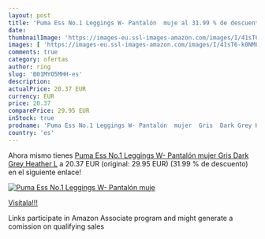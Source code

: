```yaml
---
layout: post
title: 'Puma Ess No.1 Leggings W- Pantalón  muje al 31.99 % de descuento'
date: 
thumbnailImage: 'https://images-eu.ssl-images-amazon.com/images/I/41sT6-k0NML._SL200_.jpg'
images: [ 'https://images-eu.ssl-images-amazon.com/images/I/41sT6-k0NML._SL200_.jpg' ]
comments: true
category: ofertas
author: ring
slug: 'B01MYO5MHH-es'
description:
actualPrice: 20.37 EUR
currency: EUR
price: 20.37
comparePrice: 29.95 EUR
inStock: true
prodname: 'Puma Ess No.1 Leggings W- Pantalón  mujer  Gris  Dark Grey Heather  L'
country: 'es'
---
```


Ahora mismo tienes [Puma Ess No.1 Leggings W- Pantalón  mujer  Gris  Dark Grey Heather  L](https://www.amazon.es/dp/B01MYO5MHH/?tag=tolees-21) a 20.37 EUR (original: 29.95 EUR) (31.99 %  de descuento) en el siguiente enlace!

[![Puma Ess No.1 Leggings W- Pantalón  muje](https://images-eu.ssl-images-amazon.com/images/I/41sT6-k0NML._SL200_.jpg)](https://www.amazon.es/dp/B01MYO5MHH/?tag=tolees-21)

[Visítala!!!](https://www.amazon.es/dp/B01MYO5MHH/?tag=tolees-21)

Links participate in Amazon Associate program and might generate a comission on qualifying sales
